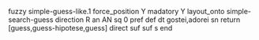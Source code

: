fuzzy simple-guess-like.1
   force_position Y
   madatory Y
   layout_onto simple-search-guess
   direction R
   an AN
   sq 0
   pref 
   def 
    dt gostei,adorei
    sn 
    return   [guess,guess-hipotese,guess]
    direct 
   suf 
   suf s
end
